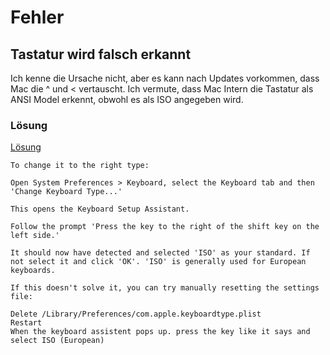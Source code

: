 # Fehler

## Tastatur wird falsch erkannt

Ich kenne die Ursache nicht, aber es kann nach Updates vorkommen, dass Mac die ^
und < vertauscht. Ich vermute, dass Mac Intern die Tastatur als ANSI Model
erkennt, obwohl es als ISO angegeben wird.

### Lösung

[Lösung](https://apple.stackexchange.com/questions/239395/and-keys-are-swapped)

```text
To change it to the right type:

Open System Preferences > Keyboard, select the Keyboard tab and then 'Change Keyboard Type...'

This opens the Keyboard Setup Assistant.

Follow the prompt 'Press the key to the right of the shift key on the left side.'

It should now have detected and selected 'ISO' as your standard. If not select it and click 'OK'. 'ISO' is generally used for European keyboards.

If this doesn't solve it, you can try manually resetting the settings file:

Delete /Library/Preferences/com.apple.keyboardtype.plist
Restart
When the keyboard assistent pops up. press the key like it says and select ISO (European)
```
